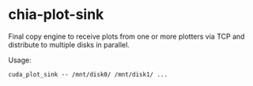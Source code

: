 # chia-plot-sink

Final copy engine to receive plots from one or more plotters via TCP and distribute to multiple disks in parallel.

Usage:
```
cuda_plot_sink -- /mnt/disk0/ /mnt/disk1/ ...
```
